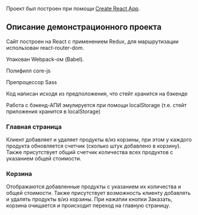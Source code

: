 Проект был построен при помощи [Create React App](https://github.com/facebook/create-react-app).

## Описание демонстрационного проекта 

Сайт построен на React с применением Redux, для маршрутизации использован react-router-dom.

Упакован Webpack-ом (Babel).

Полифилл core-js

Препроцессор Sass

Код написан исходя из предположения, что стейт хранится на бэкенде

Работа с бэкенд-АПИ эмулируется при помощи localStorage (т.е. стейт приложения хранится в localStorage)

### Главная страница

Клиент добавляет и удаляет продукты в/из корзины, при этом у каждого продукта обновляется счетчик (сколько штук добавлено в корзину).
Также присутствует общий счетчик количества всех продуктов с указанием общей стоимости.

### Корзина 

Отображаются добавленные продукты с указанием их количества и общей стоимости. 
Также присутствует возможность клиенту добавлять и удалять продукты в/из корзины.
При нажатии кнопки Заказать, корзина очищается и происходит переход на главную страницу.
